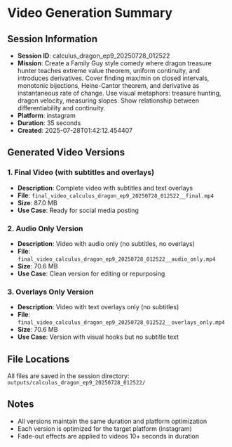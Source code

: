 # Video Generation Summary

## Session Information
- **Session ID**: calculus_dragon_ep9_20250728_012522
- **Mission**: Create a Family Guy style comedy where dragon treasure hunter teaches extreme value theorem, uniform continuity, and introduces derivatives. Cover finding max/min on closed intervals, monotonic bijections, Heine-Cantor theorem, and derivative as instantaneous rate of change. Use visual metaphors: treasure hunting, dragon velocity, measuring slopes. Show relationship between differentiability and continuity.
- **Platform**: instagram
- **Duration**: 35 seconds
- **Created**: 2025-07-28T01:42:12.454407

## Generated Video Versions

### 1. Final Video (with subtitles and overlays)
- **Description**: Complete video with subtitles and text overlays
- **File**: `final_video_calculus_dragon_ep9_20250728_012522__final.mp4`
- **Size**: 87.0 MB
- **Use Case**: Ready for social media posting

### 2. Audio Only Version
- **Description**: Video with audio only (no subtitles, no overlays)
- **File**: `final_video_calculus_dragon_ep9_20250728_012522__audio_only.mp4`
- **Size**: 70.6 MB
- **Use Case**: Clean version for editing or repurposing

### 3. Overlays Only Version
- **Description**: Video with text overlays only (no subtitles)
- **File**: `final_video_calculus_dragon_ep9_20250728_012522__overlays_only.mp4`
- **Size**: 70.6 MB
- **Use Case**: Version with visual hooks but no subtitle text

## File Locations
All files are saved in the session directory: `outputs/calculus_dragon_ep9_20250728_012522/`

## Notes
- All versions maintain the same duration and platform optimization
- Each version is optimized for the target platform (instagram)
- Fade-out effects are applied to videos 10+ seconds in duration
